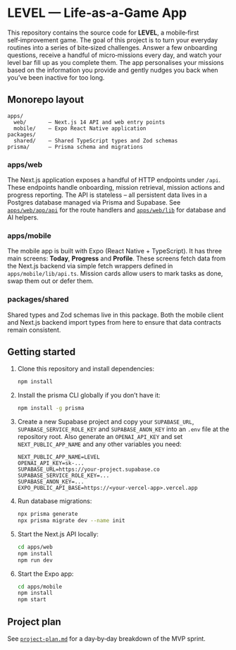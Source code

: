 # LEVEL — Life‑as‑a‑Game App

This repository contains the source code for **LEVEL**, a mobile‑first self‑improvement game.  The goal of this project is to turn your everyday routines into a series of bite‑sized challenges.  Answer a few onboarding questions, receive a handful of micro‑missions every day, and watch your level bar fill up as you complete them.  The app personalises your missions based on the information you provide and gently nudges you back when you’ve been inactive for too long.

## Monorepo layout

```
apps/
  web/       – Next.js 14 API and web entry points
  mobile/    – Expo React Native application
packages/
  shared/    – Shared TypeScript types and Zod schemas
prisma/      – Prisma schema and migrations
```

### apps/web

The Next.js application exposes a handful of HTTP endpoints under `/api`.  These endpoints handle onboarding, mission retrieval, mission actions and progress reporting.  The API is stateless – all persistent data lives in a Postgres database managed via Prisma and Supabase.  See [`apps/web/app/api`](./apps/web/app/api) for the route handlers and [`apps/web/lib`](./apps/web/lib) for database and AI helpers.

### apps/mobile

The mobile app is built with Expo (React Native + TypeScript).  It has three main screens: **Today**, **Progress** and **Profile**.  These screens fetch data from the Next.js backend via simple fetch wrappers defined in `apps/mobile/lib/api.ts`.  Mission cards allow users to mark tasks as done, swap them out or defer them.

### packages/shared

Shared types and Zod schemas live in this package.  Both the mobile client and Next.js backend import types from here to ensure that data contracts remain consistent.

## Getting started

1. Clone this repository and install dependencies:

   ```bash
   npm install
   ```

2. Install the prisma CLI globally if you don’t have it:

   ```bash
   npm install -g prisma
   ```

3. Create a new Supabase project and copy your `SUPABASE_URL`, `SUPABASE_SERVICE_ROLE_KEY` and `SUPABASE_ANON_KEY` into an `.env` file at the repository root.  Also generate an `OPENAI_API_KEY` and set `NEXT_PUBLIC_APP_NAME` and any other variables you need:

   ```env
   NEXT_PUBLIC_APP_NAME=LEVEL
   OPENAI_API_KEY=sk-...
   SUPABASE_URL=https://your-project.supabase.co
   SUPABASE_SERVICE_ROLE_KEY=...
   SUPABASE_ANON_KEY=...
   EXPO_PUBLIC_API_BASE=https://<your-vercel-app>.vercel.app
   ```

4. Run database migrations:

   ```bash
   npx prisma generate
   npx prisma migrate dev --name init
   ```

5. Start the Next.js API locally:

   ```bash
   cd apps/web
   npm install
   npm run dev
   ```

6. Start the Expo app:

   ```bash
   cd apps/mobile
   npm install
   npm start
   ```

## Project plan

See [`project-plan.md`](./project-plan.md) for a day‑by‑day breakdown of the MVP sprint.
